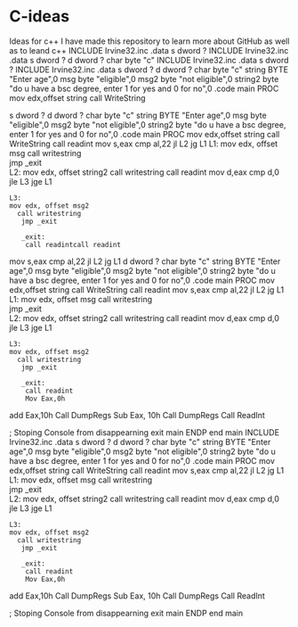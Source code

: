 # C-ideas
Ideas for c++ 
I have made this repository to learn more about GitHub as well as to leand c++
INCLUDE Irvine32.inc
.data
s dword ?
INCLUDE Irvine32.inc
.data
s dword ?
d dword ?
char byte "c"
INCLUDE Irvine32.inc
.data
s dword ?
INCLUDE Irvine32.inc
.data
s dword ?
d dword ?
char byte "c"
  string BYTE "Enter age",0
  msg byte "eligible",0
  msg2 byte "not eligible",0
  string2 byte "do u have a bsc degree, enter 1 for yes and 0 for no",0
.code
main PROC
  mov edx,offset string 
   call WriteString
   
   s dword ?
d dword ?
char byte "c"
  string BYTE "Enter age",0
  msg byte "eligible",0
  msg2 byte "not eligible",0
  string2 byte "do u have a bsc degree, enter 1 for yes and 0 for no",0
.code
main PROC
  mov edx,offset string 
   call WriteString
   call readint
   mov s,eax
   cmp al,22
   jl L2
   jg L1
L1:
	mov edx, offset msg
	  call writestring  
	   jmp _exit  
L2:
	mov edx, offset string2
	call writestring
	call readint
	mov d,eax
	cmp d,0
	jle L3
	jge L1
	
	L3:
	mov edx, offset msg2
	  call writestring  
	   jmp _exit  

	   _exit: 
	    call readintcall readint
   mov s,eax
   cmp al,22
   jl L2
   jg L1
d dword ?
char byte "c"
  string BYTE "Enter age",0
  msg byte "eligible",0
  msg2 byte "not eligible",0
  string2 byte "do u have a bsc degree, enter 1 for yes and 0 for no",0
.code
main PROC
  mov edx,offset string 
   call WriteString
   call readint
   mov s,eax
   cmp al,22
   jl L2
   jg L1
L1:
	mov edx, offset msg
	  call writestring  
	   jmp _exit  
L2:
	mov edx, offset string2
	call writestring
	call readint
	mov d,eax
	cmp d,0
	jle L3
	jge L1
	
	L3:
	mov edx, offset msg2
	  call writestring  
	   jmp _exit  

	   _exit: 
	    call readint
	    Mov Eax,0h
add Eax,10h
Call DumpRegs
Sub Eax, 10h
Call DumpRegs
Call ReadInt 
  
  ; Stoping Console from disappearning
  exit
 main ENDP
 end main
 INCLUDE Irvine32.inc
.data
s dword ?
d dword ?
char byte "c"
  string BYTE "Enter age",0
  msg byte "eligible",0
  msg2 byte "not eligible",0
  string2 byte "do u have a bsc degree, enter 1 for yes and 0 for no",0
.code
main PROC
  mov edx,offset string 
   call WriteString
   call readint
   mov s,eax
   cmp al,22
   jl L2
   jg L1
L1:
	mov edx, offset msg
	  call writestring  
	   jmp _exit  
L2:
	mov edx, offset string2
	call writestring
	call readint
	mov d,eax
	cmp d,0
	jle L3
	jge L1
	
	L3:
	mov edx, offset msg2
	  call writestring  
	   jmp _exit  

	   _exit: 
	    call readint
	    Mov Eax,0h
add Eax,10h
Call DumpRegs
Sub Eax, 10h
Call DumpRegs
Call ReadInt 
  
  ; Stoping Console from disappearning
  exit
 main ENDP
 end main

